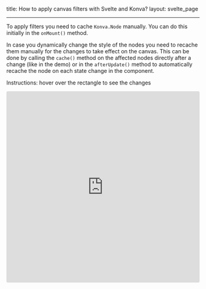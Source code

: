 title: How to apply canvas filters with Svelte and Konva?
layout: svelte_page

---

To apply filters you need to cache `Konva.Node` manually. You can do this initially in the `onMount()` method.

In case you dynamically change the style of the nodes you need to recache them manually for the changes to take effect on the canvas. This can be done by calling the `cache()` method on the affected nodes directly after a change (like in the demo) or in the `afterUpdate()` method to automatically recache the node on each state change in the component.

Instructions: hover over the rectangle to see the changes

<iframe src="https://codesandbox.io/embed/github/konvajs/site/tree/master/svelte-demos/filters?hidenavigation=1&view=split&fontsize=10&module=/App.svelte" style="width:100%; height:500px; border:0; border-radius: 4px; overflow:hidden;" sandbox="allow-modals allow-forms allow-popups allow-scripts allow-same-origin"></iframe>
